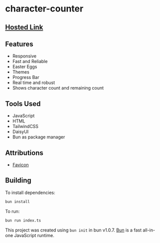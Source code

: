 # character-counter

## [Hosted Link](https://nirzon47-character-counter.vercel.app/)

## Features

- Responsive
- Fast and Reliable
- Easter Eggs
- Themes
- Progress Bar
- Real time and robust
- Shows character count and remaining count

## Tools Used

- JavaScript
- HTML
- TailwindCSS
- DaisyUI
- Bun as package manager

## Attributions

- [Favicon](https://www.flaticon.com/free-icon/typing_1188519?term=type&page=1&position=8&origin=search&related_id=1188519)

## Building

To install dependencies:

```bash
bun install
```

To run:

```bash
bun run index.ts
```

This project was created using `bun init` in bun v1.0.7. [Bun](https://bun.sh) is a fast all-in-one JavaScript runtime.
